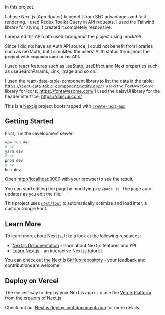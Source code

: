 In this project,

I chose Next.js (App Router) to benefit from SEO advantages and fast rendering.
I used Redux Toolkit Query in API requests.
I used the Tailwind library for styling.
I created it completely responsive.

I prepared the API data used throughout the project using mockAPI.

Since I did not have an Auth API source, I could not benefit from libraries such as nextAuth, but I simulated the users' Auth status throughout the project with requests sent to the API.

I used react features such as useState, useEffect and Next properties such as useSearchParams, Link, Image and so on..

I used the react-data-table-component library to list the data in the table;
https://react-data-table-component.netlify.app/
I used the FontAweSome library for icons;
https://fontawesome.com/
I used the daisyUI library for the header interface;
https://daisyui.com/





This is a [Next.js](https://nextjs.org/) project bootstrapped with [`create-next-app`](https://github.com/vercel/next.js/tree/canary/packages/create-next-app).

## Getting Started

First, run the development server:

```bash
npm run dev
# or
yarn dev
# or
pnpm dev
# or
bun dev
```

Open [http://localhost:3000](http://localhost:3000) with your browser to see the result.

You can start editing the page by modifying `app/page.js`. The page auto-updates as you edit the file.

This project uses [`next/font`](https://nextjs.org/docs/basic-features/font-optimization) to automatically optimize and load Inter, a custom Google Font.

## Learn More

To learn more about Next.js, take a look at the following resources:

- [Next.js Documentation](https://nextjs.org/docs) - learn about Next.js features and API.
- [Learn Next.js](https://nextjs.org/learn) - an interactive Next.js tutorial.

You can check out [the Next.js GitHub repository](https://github.com/vercel/next.js/) - your feedback and contributions are welcome!

## Deploy on Vercel

The easiest way to deploy your Next.js app is to use the [Vercel Platform](https://vercel.com/new?utm_medium=default-template&filter=next.js&utm_source=create-next-app&utm_campaign=create-next-app-readme) from the creators of Next.js.

Check out our [Next.js deployment documentation](https://nextjs.org/docs/deployment) for more details.
